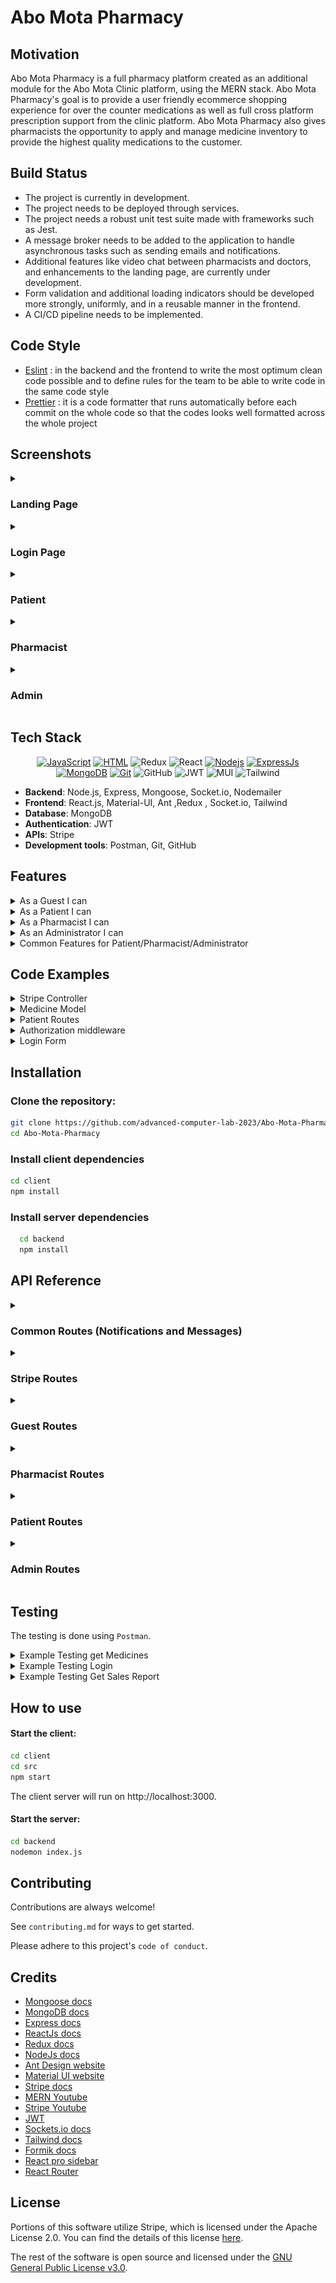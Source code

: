# Abo Mota Pharmacy

## Motivation

Abo Mota Pharmacy is a full pharmacy platform created as an additional module for the Abo Mota Clinic platform, using the MERN stack. Abo Mota Pharmacy's goal is to provide a user friendly ecommerce shopping experience for over the counter medications as well as full cross platform prescription support from the clinic platform. Abo Mota Pharmacy also gives pharmacists the opportunity to apply and manage medicine inventory to provide the highest quality medications to the customer.

## Build Status

- The project is currently in development.
- The project needs to be deployed through services.
- The project needs a robust unit test suite made with frameworks such as Jest.
- A message broker needs to be added to the application to handle asynchronous tasks such as sending emails and notifications.
- Additional features like video chat between pharmacists and doctors, and enhancements to the landing page, are currently under development.
- Form validation and additional loading indicators should be developed more strongly, uniformly, and in a reusable manner in the frontend.
- A CI/CD pipeline needs to be implemented.

## Code Style

- [Eslint](https://eslint.org/docs/latest/user-guide/getting-started) : in the backend and the frontend to write the most optimum clean code possible and to define rules for the team to be able to write code in the same code style
- [Prettier](https://prettier.io/) : it is a code formatter that runs automatically before each commit on the whole code so that the codes looks well formatted across the whole project

## Screenshots

<details>
<summary><h3>Landing Page</h3></summary>
<img width="1000" alt="login" src="./screenshots/l1.png">
<img width="1000" alt="login" src="./screenshots/l2.png">
<img width="1000" alt="login" src="./screenshots/l3.png">
<img width="1000" alt="login" src="./screenshots/l4.png">
<img width="1000" alt="login" src="./screenshots/l5.png">
</details>

<details>
<summary><h3>Login Page</h3></summary>
<img width="1000" alt="login" src="./screenshots/login.png">
</details>

<details>
<summary><h3>Patient</h3></summary>
<img width="1000" alt="login" src="./screenshots/medicinePatient.png">
<img width="1000" alt="login" src="./screenshots/ordersPatient.png">
<img width="1000" alt="login" src="./screenshots/alternativePatients.png">
<img width="1000" alt="login" src="./screenshots/patientSettings.png">
<img width="1000" alt="login" src="./screenshots/patientD1.png">
<img width="1000" alt="login" src="./screenshots/patientD2.png">
<img width="1000" alt="login" src="./screenshots/patientD3.png">
</details>

<details>
<summary><h3>Pharmacist</h3></summary>
<img width="1000" alt="login" src="./screenshots/salesReport.png">
<img width="1000" alt="login" src="./screenshots/pharmacistNotifcations.png">
<img width="1000" alt="login" src="./screenshots/pharmacistSettings.png">
<img width="1000" alt="login" src="./screenshots/pharmacistSettings.png">
<img width="1000" alt="login" src="./screenshots/medicineInventory.png">
<img width="1000" alt="login" src="./screenshots/pharmacistChat.png">
</details>

<details>
<summary><h3>Admin</h3></summary>
<img width="1000" alt="login" src="./screenshots/viewPharmacist.png">
</details>

## Tech Stack

<div align="center" >
   
[![JavaScript](https://img.shields.io/badge/JavaScript-323330?style=for-the-badge&logo=javascript&logoColor=F7DF1E)](https://www.javascript.com)
[![HTML](https://img.shields.io/badge/HTML5-E34F26?style=for-the-badge&logo=html5&logoColor=white)](https://html.com/html5/)
![Redux](https://img.shields.io/badge/Built%20with-Redux-%23f44336?style=for-the-badge)
![React](https://img.shields.io/badge/react-%2320232a.svg?style=for-the-badge&logo=react&logoColor=%2361DAFB)
[![Nodejs](https://img.shields.io/badge/Node.js-339933?style=for-the-badge&logo=nodedotjs&logoColor=white)](https://nodejs.org/en/)
[![ExpressJs](https://img.shields.io/badge/Express.js-000000?style=for-the-badge&logo=express&logoColor=white)](https://GitHub.com/Naereen/badges/)
[![MongoDB](https://img.shields.io/badge/MongoDB-4EA94B?style=for-the-badge&logo=mongodb&logoColor=white)](https://www.mongodb.com/)
[![Git](https://img.shields.io/badge/Git-F05032?style=for-the-badge&logo=git&logoColor=white)](https://github.com/omar-sherif9992)
![GitHub](https://img.shields.io/badge/GitHub-100000?style=for-the-badge&logo=github&logoColor=white)
![JWT](https://img.shields.io/badge/JWT-black?style=for-the-badge&logo=JSON%20web%20tokens)
![MUI](https://img.shields.io/badge/MUI-%230081CB.svg?style=for-the-badge&logo=mui&logoColor=white)
![Tailwind](https://img.shields.io/badge/tailwindcss-0F172A?&logo=tailwindcss)

</div>

- **Backend**: Node.js, Express, Mongoose, Socket.io, Nodemailer
- **Frontend**: React.js, Material-UI, Ant ,Redux , Socket.io, Tailwind
- **Database**: MongoDB
- **Authentication**: JWT
- **APIs**: Stripe
- **Development tools**: Postman, Git, GitHub

## Features

<details>
<summary>As a Guest I can</summary>

- Register as a patient with my username, name, email, password, date of birth, gender, mobile number, and emergency contact details.
- Submit a request to register as a pharmacist with my username, name, email, password, date of birth, hourly rate, hospital affiliation, and educational background.

</details>

<details>
<summary>As a Patient I can</summary>

- View a list of all available medicines, including pictures, prices, and descriptions.
- Search for medicines based on name.
- Filter medicines based on their medicinal use.
- Add over-the-counter medicines to my cart.
- Add prescription medicines to my cart based on my prescription.
- View items in my cart.
- Remove items from my cart.
- Change the quantity of items in my cart.
- Checkout my order.
- Add new delivery addresses and choose from existing ones.
- Select payment methods including wallet, credit card, or cash on delivery.
- View my current and past orders along with their details and status.
- Cancel orders.
- View alternatives to medicines that are out of stock.
- Chat with a pharmacist.
- View the amount in my wallet.

</details>

<details>
<summary>As a Pharmacist I can</summary>

- Upload and submit required documents for registration such as ID, pharmacy degree, and working licenses.
- view a list of all available medicines (including picture of medicine, price, description)
- search for medicine based on name
- filter medicines based on medicinal use
- Add a medicine with its details like active ingredients, price, and quantity.
- Upload images for medicines.
- Edit details and prices of medicines.
- Archive or unarchive a medicine.
- View the available quantity and sales of each medicine.
- Filter sales reports based on medicine or date.
- Receive notifications when a medicine is out of stock.
- Chat with a doctor.
- View total sales reports based on a chosen month.
- View the amount in my wallet.

</details>

<details>
<summary>As an Administrator I can</summary>

- Add another administrator with a set username and password.
- Remove a pharmacist or patient from the system.
- View all the information uploaded by a pharmacist when they apply to join the platform.
- Accept or reject the request of a pharmacist to join the platform.
- View total sales reports based on a chosen month.
- View a pharmacist's information.
- View a patient's basic information.
- Change my password.
- Reset my password via OTP sent to email.
- view a list of all available medicines (including picture of medicine, price, description)
- search for medicine based on name
- filter medicines based on medicinal use

</details>

<details>
<summary>Common Features for Patient/Pharmacist/Administrator</summary>
   
- Login with my username and password.
- Logout of the system.
- Change my password.
- Reset my password via OTP sent to email.
- View a list of all available medicines including picture, price, and description.
- Search for medicine based on name.
- Filter medicines based on medicinal use.

</details>

## Code Examples

<details>
    <summary>
    Stripe Controller
    </summary>

```javascript
const stripe = require("stripe")(process.env.STRIPE_SECRET_KEY, {
  apiVersion: "2022-08-01",
});

const createPaymentIntent = async (req, res) => {
  try {
    const { amount } = req.body;

    const paymentIntent = await stripe.paymentIntents.create({
      amount: parseInt(amount),
      currency: "usd",
    });

    res.status(200).json({ clientSecret: paymentIntent.client_secret });
  } catch (error) {
    res.status(400).json({ error: error.message });
  }
};

const config = (req, res) => {
  res.send({
    publishableKey: process.env.STRIPE_PUBLISHABLE_KEY,
  });
};

module.exports = {
  createPaymentIntent,
  config,
};
```

</details>

<details>
    
<summary>Medicine Model</summary>

```javascript
const mongoose = require("mongoose");
const { Schema } = mongoose;

const medicineSchema = new Schema({
  name: String,
  description: String,
  activeIngredients: [String],
  price: Number,
  quantity: Number,
  medicineImage: {
    data: Buffer,
    contentType: String,
  },
  sales: {
    type: Number,
    default: 0,
  },
  medicinalUse: {
    type: String,
    enum: [
      "Antibiotic",
      "Pain Reliever",
      "Antipyretic",
      "Antifungal",
      "Antiviral",
      "Antiseptic",
      "Antispasmodic",
      "Antihistamine",
      "Anti-inflammatory",
      "Diuretic",
    ],
  },
  status: {
    type: String,
    enum: ["archived", "unarchived"],
    default: "unarchived",
  },
  isOverTheCounter: {
    type: Boolean,
    default: false,
  },
});

const Medicine = mongoose.model("Medicine", medicineSchema);
module.exports = Medicine;
```

</details>

<details>

<summary>
    Patient Routes
</summary>

```javascript
const express = require("express");
const router = express.Router();
const {
  getMedicines,
  getPatient,
  getOrders,
  cancelOrder,
  createOrder,
  removeFromCart,
  addToCart,
  addDeliveryAddress,
  payByWallet,
  changePassword,
  viewWallet,
  viewAlternatives,
  linkWithClinic,
  updatePrescriptionsQuantity,
} = require("../controller/patientController");

const authorize = require("../middlewares/authorization");

router.get("/", authorize, getPatient); //done

router.get("/medicines", authorize, getMedicines); //done

router.post("/addToCart", authorize, addToCart); //done

router.delete(`/removeFromCart`, authorize, removeFromCart); //done

router.get("/orders", authorize, getOrders); //done

router.patch("/cancelOrder", authorize, cancelOrder); //done

router.post("/createOrder", authorize, createOrder); //done

router.patch("/addDeliveryAddress", authorize, addDeliveryAddress); //done

router.patch("/deliveryAddress", authorize, addDeliveryAddress);

router.patch("/payByWallet", authorize, payByWallet); //done

router.patch("/changePassword", authorize, changePassword);

router.get("/wallet", authorize, viewWallet);

router.get("/alternatives", authorize, viewAlternatives);

router.post("/linkWithClinic", authorize, linkWithClinic);

router.patch("/updatePrescriptionsQuantity", authorize, updatePrescriptionsQuantity);

module.exports = router;
```

</details>

<details>
    <summary>
        Authorization middleware
    </summary>

```javascript
const jwt = require("jsonwebtoken");

const authToken = (req, res, next) => {
  const token = req.cookies.jwt;
  console.log(token);
  if (token) {
    jwt.verify(token, process.env.JWT_SECRET, (err, userData) => {
      if (err) return res.status(500).json({ message: "Unauthorized", isLoggedIn: false });

      req.userData = userData; //userData is the payload included in the token
      const userType = userData.userType;
      //check if the user type allowed for the current route
      console.log("baseUrl", req.baseUrl);
      if (userType === "admin" && req.baseUrl.includes("/admin")) next();
      else if (userType === "pharmacist" && req.baseUrl.includes("/pharmacist")) next();
      else if (
        userType === "patient" &&
        (req.baseUrl.includes("/patient") || req.baseUrl.includes("/stripe"))
      )
        next();
      else return res.status(403).json({ message: "Forbidden" });
    });
  } else {
    res.status(500).json({ message: "Unauthorized", isLoggedIn: false });
  }
};

module.exports = authToken;
```

</details>

<details>

   <summary>
        Login Form
   </summary> 
   
```javascript
import Button from "../../components/Button";
import { useEffect, useState } from "react";
import Input from "../../components/InputField";
import "./styles.css";
import logo from "../../../shared/assets/logo.png";
import * as yup from "yup";
import Header from "../../components/Header";
import { Formik } from "formik";
import LoadingIndicator from "../../components/LoadingIndicator";
import { useNavigate } from "react-router-dom";
import ForgetPasswordScreen from "../ForgetPasswordScreen";
import OtpScreen from "../OtpScreen";
import { login, useLoginMutation } from "../../../store";
import { useDispatch } from "react-redux";
import FormErrorDialog from "../../components/FormErrorDialog";

const LoginForm = () => {
const [isLoading, setIsLoading] = useState(false);
const [forgetPassword, setForgetPassword] = useState(false);
const [otpOpen, setOtpOpen] = useState(false);
const [email, setEmail] = useState("");
const [openDialog, setOpenDialog] = useState(false);

const navigate = useNavigate();
const [loginMutation, results] = useLoginMutation();
const dispatch = useDispatch();

useEffect(() => {
if (results.error) {
setOpenDialog(true);
}
}, [results]);

const handleSubmit = async (values, { resetForm }) => {
// values contains all the data needed for registeration
const user = {
username: values.username,
password: values.password,
};
setIsLoading(true);
await new Promise((resolve) => setTimeout(resolve, 3000));

    try {
      const result = await loginMutation(user).unwrap();
      // Use the result for navigation or other side effects
      if (result.userType === "patient") {
        dispatch(login({ role: "patient" }));
        navigate("/patient/medicine");
      } else if (result.userType === "pharmacist") {
        dispatch(login({ role: "pharmacist" }));
        navigate("/pharmacist");
      } else if (result.userType === "admin") {
        dispatch(login({ role: "admin" }));
        navigate("/admin");
      }
      resetForm({ values: "" });
    } catch (error) {
      console.error("Failed to login:", error);
    } finally {
      setIsLoading(false);
    }

};

const PharmacistForm = (
<Formik
      initialValues={initialPharmacistValues}
      validationSchema={PharmacistSchema}
      onSubmit={handleSubmit}
    >
{(formik) => (

<form onSubmit={formik.handleSubmit}>
{console.log(formik.values)}
<div className='form-container'>
<Input
label='Username*'
icon
type='text'
id='username'
error={formik.errors.username}
touch={formik.touched.username}
{...formik.getFieldProps("username")}
/>
</div>
<div className='form-container'>
<Input
label='Password*'
icon
type='password'
id='password'
error={formik.errors.password}
touch={formik.touched.password}
{...formik.getFieldProps("password")}
/>
</div>
<div className='submit-add-medicine-button-container'>
{isLoading ? (
<LoadingIndicator />
) : (
<Button type='submit'>Log in</Button>
)}
</div>
</form>
)}
</Formik>
);

console.log("res", results);
return (

<div className='login-div'>
<div className='login-portal'>
<div className='login-part'>
<div className='login-logo-div'>
{" "}
<img className='login-logo' src={logo} alt='logo' />{" "}
</div>
<Header header='Welcome Back!' type='login-header' />
</div>
<p className='login-word'>Login</p>
{PharmacistForm}
<div
className='flex justify-between mr-8 ml-8'
style={{
            display: "flex",
            justifyContent: "space-between",
            marginRight: "8px",
            marginLeft: "8px",
          }} >
<button
className='forget-password-button'
onClick={() => {
navigate("/registerPharmacist");
}} >
Register as Pharmacist?
</button>
<button
className='forget-password-button'
onClick={() => {
navigate("/registerPatient");
}} >
Register as Patient?
</button>

          <button
            className='forget-password-button'
            onClick={() => {
              setForgetPassword(true);
            }}
          >
            Forgot Password?
          </button>
        </div>
      </div>
      {forgetPassword && (
        <ForgetPasswordScreen
          closeForm={() => {
            setForgetPassword(false);
          }}
          goToOtp={() => {
            setOtpOpen(true);
          }}
          setEmail={setEmail}
        />
      )}
      {otpOpen && (
        <OtpScreen
          closeForm={() => {
            setOtpOpen(false);
          }}
          email={email}
        />
      )}
      <FormErrorDialog
        isError={openDialog}
        setClose={() => {
          setOpenDialog(false);
        }}
      />
    </div>

);
};

const PharmacistSchema = yup.object().shape({
username: yup.string().required("Please enter a valid username"),

password: yup
.string()
.min(8, "Password must be at least 8 characters long")
.matches(/[a-zA-Z]/, "Password must contain at least one letter")
.matches(/[0-9]/, "Password must contain at least one number")
.required("Please enter a valid password"),
});

const initialPharmacistValues = {
username: "",
password: "",
};

export default LoginForm;

````

</details>




## Installation

### Clone the repository:

```bash
git clone https://github.com/advanced-computer-lab-2023/Abo-Mota-Pharmacy.git
cd Abo-Mota-Pharmacy
````

### Install client dependencies

```bash
cd client
npm install
```

### Install server dependencies

```bash
  cd backend
  npm install
```

## API Reference

<details>
   <summary><h3>Common Routes (Notifications and Messages)</h1></summary>

#### Get Notifications

- **Endpoint**: `GET /api/common/notifications`
- **Description**: Retrieves notifications for a user.
- **Controller**: `getNotifications`
  - Retrieves all notifications for a user.

#### Send Notification

- **Endpoint**: `POST /api/common/notification`
- **Description**: Sends a new notification.
- **Controller**: `sendNotification`
  - Creates and sends notifications to specified recipients.
- **Body Parameters**:
  | Parameter | Type |Description |
  |-------------------|--------|---------------------------|
  | `recipientUsername`| string | Recipient's username |
  | `recipientType` | string | Recipient's user type |
  | `content` | string | Notification content |

#### Send Email Notification

- **Endpoint**: `POST /api/common/send-email`
- **Description**: Sends an email notification.
- **Controller**: `sendEmailNotif`
  - Sends email notifications using external email service.
- **Body Parameters**:
  | Parameter | Type | Description |
  |--------------|--------|---------------------------|
  | `email` | string | Recipient email address |
  | `subject` | string | Email subject |
  | `text` | string | Email body text |

</details>

<details>
   <summary><h3>Stripe Routes</h3></summary>
   
   #### Get Configurations
- **Endpoint**: `GET /api/stripe/config`
- **Description**: Retrieves Stripe configuration details.
- **Controller**: `config`
  - Returns Stripe publishable key.

#### Create Payment Intent

- **Endpoint**: `POST /api/stripe/create-payment-intent`
- **Description**: Creates a new payment intent for Stripe transactions.
- **Controller**: `createPaymentIntent`
  - Stripe Payment Intent Creation.
- **Body Parameters**:
  | Parameter | Type | Description |
  |---------------|--------|---------------------------|
  | `amount` | number | Transaction amount in USD |

</details>
<details>
   <summary><h3>Guest Routes</h3></summary>
   
#### Register Patient
- **Endpoint**: `POST /pharmaApi/guest/registerPatient`
- **Description**: Registers a patient to the pharmacy platform
- **Controller**: `registerPatient`
  - Adds a new patient to the database
- **Body Parameters**:
| Parameter   | Type   | Description    |
  |-------------|--------|----------------|
  | `name`      | string | Patient's name |
  | `username`  | string | User's username|
  | `nationalId`| string | National ID    |
  | `password`  | string | Account password|
  | `email`     | string | Email address  |
  | `dob`       | date   | Date of Birth  |
  | `mobile`    | number | Phone Number |
  | `gender`    | string | Gender (male or female) |
   | `emergencyContact.name`        | string | Emergency contact's name       |
  | `emergencyContact.mobile`      | string | Emergency contact's mobile     |
  | `emergencyContact.relation`    | string | Relation to emergency contact  |

#### Register Pharmacist

- **Endpoint**: `POST /pharmaApi/guest/registerPharmacist`
- **Description**: Registers a pharmacist to await approval on the platform
- **Controller**: `registerPharmacist`
  - Creates a new pharmacist awaiting approval by an admin
- **Body Parameters**:
- **Body Parameters**:
  | Parameter | Type | Description |
  |-------------|--------|-------------------|
  | `name` | string | Pharmacist's name |
  | `username` | string | User's username |
  | `nationalId`| file | National ID file |
  | `password` | string | Account password|
  | `email` | string | Email address |
  | `dob` | date | Date of Birth |
  | `educationalBackground` | string | Educational Background|
  | `affiliation` | string | Affiliation of Dr. |
  | `mobile` | number | Phone Number |
  | `gender` | string | Gender (male or female) |
  | `workingLicense`| file| Working license file|
  | `pharmacyDegree`| file | Pharmacy degree file|

#### Login

- **Endpoint**: `POST /pharmaApi/guest/login`
- **Description**: Logs in a registered patient/pharmacist/admin
- **Controller**: `login`
  - Logs in user and redirects to correct page, creates JWT authorization token
- **Body Parameters**:
  | Parameter | Type | Description |
  |-------------|--------|-------------------|
  | `username` | string | Account username |
  | `password` | string | Account password |

#### Logout

- **Endpoint**: `POST /pharmaApi/guest/logout`
- **Description**: Logs out currently logged in user
- **Controller**: `logout`
  - Logs out currently logged in user and destroys JWT token

#### Request OTP

- **Endpoint**: `POST /pharmaApi/guest/otp`
- **Description**: Requests an OTP to be sent to a given email to reset password
- **Controller**: `requestOtp`
  - Sends an email containing an OTP to the requesting user
- **Body Parameters**:
  | Parameter | Type | Description |
  |-------------|--------|-------------------|
  | `email` | string | Account email |

#### Forgot Password

- **Endpoint**: `/pharmaApi/guest/forgotPassword`
- **Description**: Changes password using previously sent otp
- **Controller**: `forgotPassword`
  - Resets password using sent OTP
- **Body Parameters**:
  | Parameter | Type | Description |
  |-------------|--------|-------------------|
  | `email` | string | Account email |
  | `otp` | string | OTP received on email |
  | `newPassword` | string | New password |

</details>
<details>
   <summary>
      <h3>
         Pharmacist Routes
      </h3>
   </summary>
   
#### Add Medicine
- **Endpoint**: `POST /pharmaApi/pharmacist/medicine`

- **Description**: Creates a new medicine record.
- **Controller**: `addMedicine`

  - Adds new medicine details to the database.

- **Body Parameters**:
  | Parameter | Type | Description |
  |---------------------|--------|-----------------------------------|
  | `name` | string | Medicine name |
  | `description` | string | Description |
  | `price` | number | Price |
  | `activeIngredients` | string | Active ingredients |
  | `quantity` | number | Quantity available |
  | `medicinalUse` | string | Medicinal use |
  | `isOverTheCounter` | boolean| Availability over the counter |
  | `medicineImage` | file | Image of the medicine |

#### Edit Medicine

- **Endpoint**: `PATCH /pharmaApi/pharmacist/medicine/:name`
- **Description**: Modifies a medicine record.
- **Controller**: `editMedicine`
  - Updates existing medicine details.
- **Path Parameters (Params)**:
  | Parameter | Type | Description |
  |---------------------|--------|-----------------------------------|
  | `name` | string | Medicine name to update |

- **Body Parameters**:
  | Parameter | Type | Description |
  |---------------------|--------|-----------------------------------|
  | `name` | string | Medicine name |
  | `description` | string | Description |
  | `price` | number | Price |
  | `activeIngredients` | string | Active ingredients |
  | `quantity` | number | Quantity available |
  | `medicinalUse` | string | Medicinal use |
  | `isOverTheCounter` | boolean| Availability over the counter |
  | `medicineImage` | file | Image of the medicine|

#### Get Sales Reports

- **Endpoint**: `GET /pharmaApi/pharmacist/salesReport`
- **Description**: Retrieves sales reports data grouped together by the same date (day/month/year).
- **Controller**: `getSalesReports`
  - Generates sales reports for medicines.

#### Change Password

- **Endpoint**: `PATCH /pharmaApi/pharmacist/changePassword`
- **Description**: Updates pharmacist's password.
- **Controller**: `changePassword`
  - Allows pharmacists to change their password.
- **Body Parameters**:
  | Parameter | Type | Description |
  |---------------------|--------|-----------------------------------|
  `oldPassword` | string | Old password of current pharmacist
  | `newPassword` | string | New password of current pharmacist |

#### View Wallet

- **Endpoint**: `GET /pharmaApi/pharmacist/wallet`
- **Description**: Retrieves wallet information.
- **Controller**: `viewWallet`
  - Displays current wallet balance for a pharmacist.

#### Archive Medicine

- **Endpoint**: `PATCH /pharmaApi/pharmacist/archive`
- **Description**: Changes medicine status to archived.
- **Controller**: `archiveMedicine`
  - Archives a specific medicine.
- **Body Parameters**:
  | Parameter | Type | Description |
  |---------------------|--------|-----------------------------------|
  `medicineName` | string | Archives a medicine

#### Unarchive Medicine

- **Endpoint**: `PATCH /pharmaApi/pharmacist/unarchive`
- **Description**: Changes medicine status to unarchived.
- **Controller**: `unarchiveMedicine`
  - Reverts archive status of a medicine.
- **Body Parameters**:
| Parameter | Type | Description |
|---------------------|--------|-----------------------------------|
`medicineName` | string | Unarchives a medicine
</details>
<details>
   <summary><h3>Patient Routes </h1></summary>

#### Get Logged In Patient

- **Endpoint**: `GET /pharmaApi/patient`
- **Description**: Retrieves logged in patient information
- **Controller**: `getPatient`
  - Fetches logged in patient's account object

#### Get All Medicines

- **Endpoint**: `GET /pharmaApi/patient/medicines`
- **Description**: Retrieves a list of all available medicines in the pharmacy
- **Controller**: `getMedicines`
  - Fetches and returns a list of all medicines from the database

#### Get All Pharmacists

- **Endpoint**: `GET /pharmaApi/patient/pharmacists`
- **Description**: Provides information about all pharmacists associated with the pharmacy
- **Controller**: `getPharmacists`
  - Gathers and returns data about all pharmacists, including their qualifications and availability

#### Add to Cart

- **Endpoint**: `POST /pharmaApi/patient/addToCart`
- **Description**: Allows the logged-in patient to add a specific medicine to their cart
- **Controller**: `addToCart`
  - Processes the request to add a specified medicine to the patient’s cart
- **Body Parameters**:
  | Parameter | Type | Description |
  |-----------|--------|------------------------------|
  | `name` | string | Name of the medicine to add |
  | `quantity`| number | Quantity of the medicine |

#### Remove from Cart

- **Endpoint**: `DELETE /pharmaApi/patient/removeFromCart`
- **Description**: Enables the removal of a specific medicine from the patient's cart
- **Controller**: `removeFromCart`
  - Handles the deletion of a selected medicine from the patient’s cart
- **Path Parameters**:
  | Parameter | Type | Description |
  |-----------|--------|------------------------------|
  | `name` | string | Name of the medicine |
  | `quantity`| number | Quantity of the medicine |

#### Get All Orders

- **Endpoint**: `GET /pharmaApi/patient/orders`
- **Description**: Retrieves a history of all orders made by the logged-in patient
- **Controller**: `getOrders`
  - Fetches and returns a list of all orders placed by the patient

#### Cancel Order

- **Endpoint**: `PATCH /pharmaApi/patient/cancelOrder`
- **Description**: Allows a patient to cancel an order
- **Controller**: `cancelOrder`
  - Handles the cancellation of an existing order
- **Body Parameters**:
  | Parameter | Type | Description |
  |-----------|--------|-------------------------------|
  | `orderId` | string | Unique identifier of the order|

#### Create Order

- **Endpoint**: `POST /pharmaApi/patient/createOrder`
- **Description**: Allows patients to create a new order for medicines
- **Controller**: `createOrder`
  - Calculates the total price of the order and updates the medicine stock
- **Body Parameters**:
  | Parameter | Type | Description |
  |------------|--------|--------------------------------------|
  | `medicines`| array | An array of medicine objects |

#### Add Delivery Address

- **Endpoint**: `PATCH /pharmaApi/patient/addDeliveryAddress`
- **Description**: Allows patients to add a new delivery address to their profile
- **Controller**: `addDeliveryAddress`
  - Adds the new address to the patient's profile
- **Body Parameters**:
  | Parameter | Type | Description |
  |------------------|--------|----------------------------|
  | `apartmentNumber`| string | Apartment number of address|
  | `streetName` | string | Street name of address |
  | `city` | string | City of the address |

#### Pay By Wallet

- **Endpoint**: `PATCH /pharmaApi/patient/payByWallet`
- **Description**: Allows patients to make payments using their wallet balance
- **Controller**: `payByWallet`
  - Deducts the specified amount from the patient's wallet
- **Body Parameters**:
  | Parameter | Type | Description |
  |-------------|--------|-----------------------------|
  | `deductible`| number | Amount to be deducted |

#### Change Password

- **Endpoint**: `PATCH /pharmaApi/patient/changePassword`
- **Description**: Allows patients to change their account password
- **Controller**: `changePassword`
  - Verifies old password and updates to a new password
- **Body Parameters**:
  | Parameter | Type | Description |
  |--------------|--------|----------------------|
  | `oldPassword`| string | Current password |
  | `newPassword`| string | New password |

#### View Wallet

- **Endpoint**: `GET /pharmaApi/patient/wallet`
- **Description**: Provides the logged-in patient with the current balance in their wallet
- **Controller**: `viewWallet`
  - Retrieves and displays the wallet balance of the logged-in patient

#### View Alternatives

- **Endpoint**: `GET /pharmaApi/patient/alternatives`
- **Description**: Provides patients with alternative medicine options based on the active ingredient of a specified medicine
- **Controller**: `viewAlternatives`
  - Identifies alternatives with the same primary active ingredient as the specified medicine
- **Body Parameters**:
  | Parameter | Type | Description |
  |---------------|--------|-----------------------------------------------|
  | `medicineName`| string | The name of the medicine to find alternatives for |

#### Link with Clinic

- **Endpoint**: `POST /pharmaApi/patient/linkWithClinic`
- **Description**: Allows patients to link their pharmacy account with their clinic profile for integrated care
- **Controller**: `linkWithClinic`
  - Validates clinic patient credentials and links the pharmacy and clinic patient accounts
- **Body Parameters**:
  | Parameter | Type | Description |
  |-----------|--------|---------------------------------|
  | `username`| string | Username of the clinic patient |
  | `password`| string | Password of the clinic patient |

#### Update Prescriptions Quantity

- **Endpoint**: `PATCH /pharmaApi/patient/updatePrescriptionsQuantity`
- **Description**: Adjusts the quantity of a specific medicine in a patient's prescription
- **Controller**: `updatePrescriptionsQuantity`
  - Updates the quantity of a specified medicine in the prescription
- **Body Parameters**:
  | Parameter | Type | Description |
  |----------------|--------|---------------------------------------------------|
  | `prescriptionId`| string | ID of the prescription to be updated |
  | `medicineId` | string | ID of the medicine in the prescription to update |

</details>

<details>
   <summary>
      <h3>Admin Routes</h3>
   </summary>

#### Get Pharmacists

- **Endpoint**: `GET /pharmaApi/admin/pharmacists`
- **Description**: Fetches list of approved pharmacists.
- **Controller**: `getPharmacists`
  - Retrieves all approved pharmacists.

#### Get Pharmacist by ID

- **Endpoint**: `GET /pharmaApi/admin/pharmacists/:id`
- **Description**: Retrieves pharmacist details.
- **Controller**: `getPharmacist`
  - Fetches details of a specific pharmacist.
- **Path Parameters (Params)**:
  | Parameter | Type | Description |
  |-----------|--------|--------------------------|
  | `id` | string | Pharmacist identifier |

#### Add Admin

- **Endpoint**: `POST /pharmaApi/admin/admins`
- **Description**: Registers a new admin.
- **Controller**: `addAdmin`
  - Creates a new admin account.
- **Body Parameters**:
  | Parameter | Type | Description |
  |-----------|--------|----------------------|
  | `username`| string | Admin's username |
  | `password`| string | Admin's password |
  | `email` | string | Admin's email |

#### Delete Patient

- **Endpoint**: `DELETE /pharmaApi/admin/patients`
- **Description**: Deletes a patient account.
- **Controller**: `deletePatient`
  - Removes a specific patient.
- **Body Parameters**:
  | Parameter | Type | Description |
  |-----------|--------|----------------------|
  | `username`| string | Admin's username |

#### Delete Pharmacist

- **Endpoint**: `DELETE /pharmaApi/admin/pharmacists`
- **Description**: Deletes an approved pharmacist account.
- **Controller**: `deletePharmacist`
  - Removes a specific approved pharmacist.
- **Body Parameters**:
  | Parameter | Type | Description |
  |-----------|--------|----------------------|
  | `username`| string | Admin's username |

#### Change Password

- **Endpoint**: `PATCH /pharmaApi/admin/changePassword`
- **Description**: Changes user's password.
- **Controller**: `changePassword`
  - Allows user to update their password.
- **Body Parameters**:
  | Parameter | Type | Description |
  |-----------|--------|----------------------|
  | `oldPassword`| string | Current admin's old password |
  | `newPassword`| string | Current admin's new password |

#### Get Admin Details

- **Endpoint**: `GET /pharmaApi/admin/admin`
- **Description**: Fetches admin information.
- **Controller**: `getAdmin`
  - Retrieves details of the logged-in admin.

#### Get Medicines

- **Endpoint**: `GET /pharmaApi/admin/medicines`
- **Description**: Retrieve all medicines on the platform
- **Controller**: `getMedicines`
  - Returns a list of all medicines available on the platform

#### Get Applications

- **Endpoint**: `GET /pharmaApi/admin/applications`
- **Description**: Retrieve a list of all pending pharmacist applications
- **Controller**: `getApplications`
  - Returns a list of all applications of pharmacists that are pending on the database

#### Handle Application

- **Endpoint**: `PATCH /pharmaApi/admin/applications/:id`
- **Description**: Approves or rejects a specific pharmacist application
- **Controller**: `handleApplication`
  - Rejects or accepts a pharmacist's application
- **Path Parameters (Params)**:
  | Parameter | Type | Description |
  |-------------|--------|-------------------|
  | `id` | string | Pharmacist ObjectId |
- **Body Parameters**:
  | Parameter | Type | Description |
  |-------------|--------|-------------------|
  | `registrationStatus` | string | Admin verdict, either "approved" or "rejected" |

#### Get Patients

- **Endpoint**: `GET /pharmaApi/admin/patients`
- **Description**: Retrieves all patients on the platform
- **Controller**: `getPatients`
  - Returns an array of all patients in the pharmacy database

#### Get Patient

- **Endpoint**: `GET /pharmaApi/admin/patients/:id`
- **Description**: Retrieves a specific patient on the platform
- **Controller**: `getPatient`
  - Returns a specified patient depending on id in params
- **Path Parameters (Params)**:
| Parameter | Type | Description |
|-------------|--------|-------------------|
| `id` | string | Patient ObjectId |
</details>

## Testing

The testing is done using `Postman`.

<details>

<summary>
   Example Testing get Medicines
</summary>

```javascript


pm.test("Response status code is 200", function () {
    pm.expect(pm.response.code).to.equal(200);
});


pm.test("Price should be a non-negative number", function () {
    const responseData = pm.response.json();

    responseData.forEach(function(medicine) {
…        pm.expect(item.quantity).to.be.a('number').and.to.be.at.least(0);
    });
});



```

</details>

<details>

<summary>
   Example Testing Login
</summary>

```javascript


pm.test("Response status code is 200", function () {
  pm.expect(pm.response.code).to.equal(200);
});


pm.test("Response has the required fields - message, token, and userType", function () {
  const responseData = pm.response.json();

  pm.expect(responseData).to.be.an('object');
…  }, "UserType should be a valid type");
});


pm.test("Content-Type header is application/json", function () {
    pm.expect(pm.response.headers.get("Content-Type")).to.include("application/json");
});


```

</details>

<details>
   <summary>
      Example Testing Get Sales Report
   </summary>

```javascript
pm.test("Response status code is 200", function () {
  pm.expect(pm.response.code).to.equal(200);
});

pm.test("Content-Type header is application/json", function () {
  pm.expect(pm.response.headers.get("Content-Type")).to.include("application/json");
});

pm.test("Ensure purchaseDate is in a valid date format", function () {
  const responseData = pm.response.json();

  pm.expect(responseData).to.be.an("array");
  responseData.forEach(function (item) {
    pm.expect(item.purchaseDate).to.match(/^\d{4}-\d{2}-\d{2}$/);
  });
});

pm.test("Sales field is a non-negative integer", function () {
  const responseData = pm.response.json();

  pm.expect(responseData).to.be.an("array");
  responseData.forEach(function (item) {
    pm.expect(item.sales).to.be.a("number");
    pm.expect(item.sales).to.be.at.least(0);
  });
});
```

</details>

## How to use

#### Start the client:

```bash
cd client
cd src
npm start
```

The client server will run on http://localhost:3000.

#### Start the server:

```bash
cd backend
nodemon index.js
```

## Contributing

Contributions are always welcome!

See `contributing.md` for ways to get started.

Please adhere to this project's `code of conduct`.

## Credits

- [Mongoose docs](https://mongoosejs.com/docs/)
- [MongoDB docs](https://www.mongodb.com/)
- [Express docs](https://expressjs.com/en/4x/api.html)
- [ReactJs docs](https://reactjs.org/docs/getting-started.html)
- [Redux docs](https://redux.js.org/api/api-reference)
- [NodeJs docs](https://nodejs.org/en/docs/)
- [Ant Design website](https://ant.design/)
- [Material UI website](https://mui.com/)
- [Stripe docs](https://stripe.com/docs/)
- [MERN Youtube](https://www.youtube.com/channel/UC29ju8bIPH5as8OGnQzwJyA)
- [Stripe Youtube](https://youtu.be/1r-F3FIONl8)
- [JWT](https://www.youtube.com/watch?v=mbsmsi7l3r4)
- [Sockets.io docs](https://socket.io/)
- [Tailwind docs](https://tailwindcss.com/docs/)
- [Formik docs](https://formik.org/docs/tutorial)
- [React pro sidebar](https://www.npmjs.com/package/react-pro-sidebar)
- [React Router](https://reactrouter.com/en/main)

## License

Portions of this software utilize Stripe, which is licensed under the Apache License 2.0. You can find the details of this license [here](https://www.apache.org/licenses/LICENSE-2.0).

The rest of the software is open source and licensed under the [GNU General Public License v3.0](https://choosealicense.com/licenses/gpl-3.0/).
